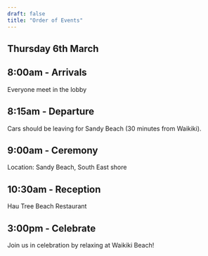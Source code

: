 ```yaml
---
draft: false
title: "Order of Events"
---
```

## Thursday 6th March

## 8:00am - Arrivals

Everyone meet in the lobby

## 8:15am - Departure

Cars should be leaving for Sandy Beach (30 minutes from Waikiki).

## 9:00am - Ceremony

Location: Sandy Beach, South East shore

## 10:30am - Reception

Hau Tree Beach Restaurant

## 3:00pm - Celebrate

Join us in celebration by relaxing at Waikiki Beach!


